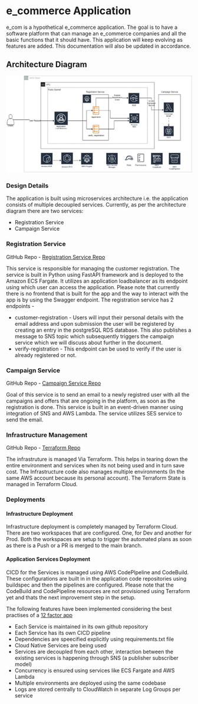 # e_commerce Application

e_com is a hypothetical e_commerce application. The goal is to have a software platform that can manage an e_commerce companies and all the basic functions that it should have.
This application will keep evolving as features are added. This documentation will also be updated in accordance. 

## Architecture Diagram

![Architecture](./images/application.jpg)


### Design Details

The application is built using microservices architecture i.e. the application consists of multiple decoupled services.
Currently, as per the architecture diagram there are two services:
- Registration Service
- Campaign Service

### Registration Service
GitHub Repo - [Registration Service Repo](https://github.com/sharayu-potuwar/e-commerce_business-registration-service)

This service is responsible for managing the customer registration. The service is built in Python using FastAPI framework and is deployed to the Amazon ECS Fargate.
It utilizes an application loadbalancer as its endpoint using which user can access the application. Please note that currently there is no frontend that is built for the app and the way to interact with the app is by using the Swagger endpoint.
The registration service has 2 endpoints - 
- customer-registration - Users will input their personal details with the email address and upon submission the user will be registered by creating an entry in the postgreSQL RDS database. This also publishes a message to SNS topic which subsequently triggers the campaign service which we will discuss about further in the document.
- verify-registration -  This endpoint can be used to verify if the user is already registered or not.

### Campaign Service
GitHub Repo - [Campaign Service Repo](https://github.com/sharayu-potuwar/e-commerce_business-campaign-service)

Goal of this service is to send an email to a newly registred user with all the campaigns and offers that are ongoing in the platform, as soon as the registration is done.
This service is built in an event-driven manner using integration of SNS and AWS Lambda. The service utilizes SES service to send the email.

### Infrastructure Management
GitHub Repo - [Terraform Repo](https://github.com/sharayu-potuwar/e-commerce_business-infra)

The infrastruture is managed Via Terraform. This helps in tearing down the entire environment and services when its not being used and in turn save cost.
The Infrastructure code also manages multiple environments (In the same AWS account because its personal account). The Terraform State is managed in Terraform Cloud.


### Deployments

#### Infrastructure Deployment
Infrastructure deployment is completely managed by Terraform Cloud. There are two workspaces that are configured. One, for Dev and another for Prod. Both the workspaces are setup to trigger the automated plans as soon as there is a Push or a PR is merged to the main branch.

#### Application Services Deployment
CICD for the Services is managed using AWS CodePIpeline and CodeBuild.
These configurations are built in in the application code repositories using buildspec and then the pipelines are configured. Please note that the CodeBuild and CodePipeline resources are not provisioned using Terraform yet and thats the next improvement step in the setup.

The following features have been implemented considering the best practises of a [12 factor app](https://12factor.net/)
- Each Service is maintained in its own github repository
- Each Service has its own CICD pipeline
- Dependencies are speecified explicitly using requirements.txt file
- Cloud Native Services are being used
- Services are decoupled from each other, interaction between the existing services is happening through SNS (a publisher subscriber model)
- Concurrency is ensured using services like ECS Fargate and AWS Lambda
- Multiple environments are deployed using the same codebase
- Logs are stored centrally to CloudWatch in separate Log Groups per service
